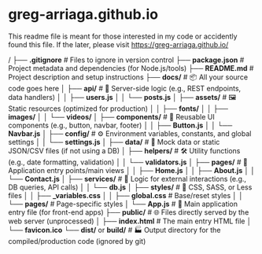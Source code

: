# greg-arriaga.github.io
This readme file is meant for those interested in my code or accidently found this file. If the later, please visit https://greg-arriaga.github.io/

/
├── **.gitignore** # Files to ignore in version control
├── **package.json** # Project metadata and dependencies (for Node.js/tools)
├── **README.md** # Project description and setup instructions
├── **docs/** # 📦 All your source code goes here
│   ├── **api/** # 📡 Server-side logic (e.g., REST endpoints, data handlers)
│   │   ├── **users.js**
│   │   └── **posts.js**
│   ├── **assets/** # 🖼️ Static resources (optimized for production)
│   │   ├── **fonts/**
│   │   ├── **images/**
│   │   └── **videos/**
│   ├── **components/** # 🧱 Reusable UI components (e.g., button, navbar, footer)
│   │   ├── **Button.js**
│   │   └── **Navbar.js**
│   ├── **config/** # ⚙️ Environment variables, constants, and global settings
│   │   └── **settings.js**
│   ├── **data/** # 💾 Mock data or static JSON/CSV files (if not using a DB)
│   ├── **helpers/** # 🛠️ Utility functions (e.g., date formatting, validation)
│   │   └── **validators.js**
│   ├── **pages/** # 📄 Application entry points/main views
│   │   ├── **Home.js**
│   │   ├── **About.js**
│   │   └── **Contact.js**
│   ├── **services/** # 🔗 Logic for external interactions (e.g., DB queries, API calls)
│   │   └── **db.js**
│   ├── **styles/** # 💅 CSS, SASS, or Less files
│   │   ├── **_variables.css**
│   │   ├── **global.css** # Base/reset styles
│   │   └── **pages/** # Page-specific styles
│   └── **App.js** # 🚀 Main application entry file (for front-end apps)
├── **public/** # 🌐 Files directly served by the web server (unprocessed)
│   ├── **index.html** # The main entry HTML file
│   └── **favicon.ico**
└── **dist/** or **build/** # 🏭 Output directory for the compiled/production code (ignored by git)
